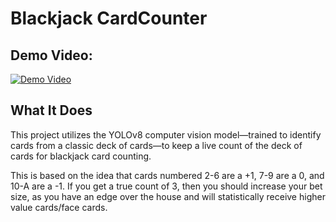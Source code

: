 # Blackjack CardCounter

## Demo Video:
[![Demo Video](https://img.youtube.com/vi/aDibmcqx6yg/0.jpg)](https://youtu.be/aDibmcqx6yg)

## What It Does
This project utilizes the YOLOv8 computer vision model—trained to identify cards from a classic deck of cards—to keep a live count of the deck of cards for blackjack card counting.

This is based on the idea that cards numbered 2-6 are a +1, 7-9 are a 0, and 10-A are a -1. If you get a true count of 3, then you should increase your bet size, as you have an edge over the house and will statistically receive higher value cards/face cards.
